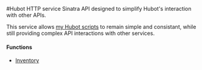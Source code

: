 #Hubot HTTP service
Sinatra API designed to simplify Hubot's interaction with other APIs.

This service allows [my Hubot scripts](https://github.com/Sjeanpierre/hubot_scripts/) to remain simple and consistant, while still providing complex API interactions with other services.

#### Functions
* [Inventory](https://github.com/Sjeanpierre/hubot_http_service/wiki/Inventory)
